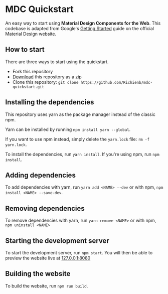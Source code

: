 # MDC Quickstart

An easy way to start using **Material Design Components for the Web**. This codebase is adapted from Google's [Getting Started](https://material.io/develop/web/docs/getting-started/) guide on the official Material Design website.

## How to start

There are three ways to start using the quickstart.

- Fork this repository
- [Download](https://github.com/Richienb/mdc-quickstart/archive/master.zip) this repository as a zip
- Clone this repository:
`git clone https://github.com/Richienb/mdc-quickstart.git`

## Installing the dependencies

This repository uses yarn as the package manager instead of the classic npm.

Yarn can be installed by running `npm install yarn --global`.

If you want to use npm instead, simply delete the `yarn.lock` file: `rm -f yarn.lock`.

To install the dependencies, run `yarn install`. If you're using npm, run `npm install`.

## Adding dependencies

To add dependencies with yarn, run `yarn add <NAME> --dev` or with npm, `npm install <NAME> --save-dev`.

## Removing dependencies

To remove dependencies with yarn, run `yarn remove <NAME>` or with npm, `npm uninstall <NAME>`

## Starting the development server

To start the development server, run `npm start`. You will then be able to preview the website live at [127.0.0.1:8080](http://127.0.0.1:8080)

## Building the website

To build the website, run `npm run build`.
